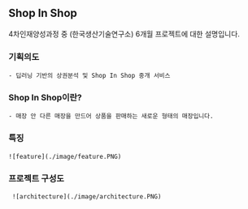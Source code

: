 ## Shop In Shop

4차인재양성과정 중 (한국생산기술연구소) 6개월 프로젝트에 대한 설명입니다.

   
### 기획의도
    - 딥러닝 기반의 상권분석 및 Shop In Shop 중개 서비스

### Shop In Shop이란?
    - 매장 안 다른 매장을 만드어 상품을 판매하는 새로운 형태의 매장입니다.

### 특징
    ![feature](./image/feature.PNG)

  
### 프로젝트 구성도
     ![architecture](./image/architecture.PNG)